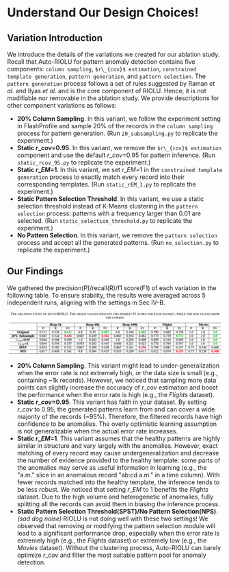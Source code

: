 # Understand Our Design Choices!

## Variation Introduction
We introduce the details of the variations we created for our ablation study. Recall that Auto-RIOLU for pattern anomaly detection contains five components: ```column sampling```, ```$r\_{cov}$ estimation```, ```constrained template generation```, ```pattern generation```, and ```pattern selection```. The ```pattern generation``` process follows a set of rules suggested by Raman *et al.* and Ilyas *et al.* and is the core component of RIOLU. Hence, it is not modifiable nor removable in the ablation study. We provide descriptions for other component variations as follows:
- __20% Column Sampling__. In this variant, we follow the experiment setting in FlashProfile and sample 20% of the records in the ```column sampling``` process for pattern generation. (Run ```20_subsampling.py``` to replicate the experiment.)
- __Static $r\_{cov}$=0.95__. In this variant, we remove the ```$r\_{cov}$ estimation``` component and use the default $r\_{cov}$=0.95 for pattern inference. (Run ```static_rcov_95.py``` to replicate the experiment.)
- __Static $r\_{EM}$=1__. In this variant, we set $r\_{EM}$=1 in the ```constrained template generation``` process to exactly match every record into their corresponding templates. (Run ```static_rEM_1.py``` to replicate the experiment.)
- __Static Pattern Selection Threshold__. In this variant, we use a static selection threshold instead of K-Means clustering in the ```pattern selection``` process: patterns with a frequency larger than 0.01 are selected. (Run ```static_selection_threshold.py``` to replicate the experiment.)
- __No Pattern Selection__. In this variant, we remove the ```pattern selection```  process and accept all the generated patterns. (Run ```no_selection.py``` to replicate the experiment.)

## Our Findings
We gathered the precision(P)/recall(R)/f1 score(F1) of each variation in the following table. To ensure stability, the results were averaged across 5 independent runs, aligning with the settings in Sec IV-B. 

![ablation_study](../images/ablation_study.png)

- __20% Column Sampling__. This variant might lead to under-generalization when the error rate is not extremely high, or the data size is small (e.g., containing ~1k records). However, we noticed that sampling more data points can slightly increase the accuracy of $r\_{cov}$ estimation and boost the performance when the error rate is high (e.g., the *Flights* dataset). 
- __Static $r\_{cov}$=0.95__. This variant has faith in your dataset. By setting $r\_{cov}$ to 0.95, the generated patterns learn from and can cover a wide majority of the records (~95%). Therefore, the filtered records have high confidence to be anomalies. The overly optimistic learning assumption is not generalizable when the actual error rate increases. 
- __Static $r\_{EM}$=1__. This variant assumes that the healthy patterns are highly similar in structure and vary largely with the anomalies. However, exact matching of every record may cause undergeneralization and decrease the number of evidence provided to the healthy template: some parts of the anomalies may serve as useful information in learning (e.g., the "a.m." slice in an anomalous record "ab:cd a.m." in a time column). With fewer records matched into the healthy template, the inference tends to be less robust. We noticed that setting $r\_{EM}$ to 1 benefits the *Flights* dataset. Due to the high volume and heterogenetic of anomalies, fully splitting all the records can avoid them in biasing the inference process. 
- __Static Pattern Selection Threshold(SPST)/No Pattern Selection(NPS)__. *(sad dog noise)* RIOLU is not doing well with these two settings! We observed that removing or modifying the pattern selection module will lead to a significant performance drop, especially when the error rate is extremely high (e.g., the *Flights* dataset) or extremely low (e.g., the *Movies* dataset). Without the clustering process, Auto-RIOLU can barely optimize $r\_{cov}$ and filter the most suitable pattern pool for anomaly detection. 
